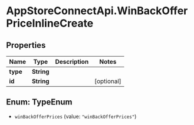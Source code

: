 # AppStoreConnectApi.WinBackOfferPriceInlineCreate

## Properties

Name | Type | Description | Notes
------------ | ------------- | ------------- | -------------
**type** | **String** |  | 
**id** | **String** |  | [optional] 



## Enum: TypeEnum


* `winBackOfferPrices` (value: `"winBackOfferPrices"`)




